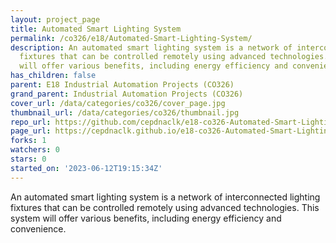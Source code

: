```yaml
---
layout: project_page
title: Automated Smart Lighting System
permalink: /co326/e18/Automated-Smart-Lighting-System/
description: An automated smart lighting system is a network of interconnected lighting
  fixtures that can be controlled remotely using advanced technologies.  This system
  will offer various benefits, including energy efficiency and convenience.
has_children: false
parent: E18 Industrial Automation Projects (CO326)
grand_parent: Industrial Automation Projects (CO326)
cover_url: /data/categories/co326/cover_page.jpg
thumbnail_url: /data/categories/co326/thumbnail.jpg
repo_url: https://github.com/cepdnaclk/e18-co326-Automated-Smart-Lighting-System
page_url: https://cepdnaclk.github.io/e18-co326-Automated-Smart-Lighting-System
forks: 1
watchers: 0
stars: 0
started_on: '2023-06-12T19:15:34Z'
---
```


An automated smart lighting system is a network of interconnected lighting fixtures that can be controlled remotely using advanced technologies.  This system will offer various benefits, including energy efficiency and convenience.